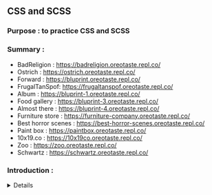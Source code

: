 ## CSS and SCSS

### Purpose : to practice CSS and SCSS <br>

### Summary :

- BadReligion : https://badreligion.oreotaste.repl.co/
- Ostrich : https://ostrich.oreotaste.repl.co/
- Forward : https://bluprint.oreotaste.repl.co/
- FrugalTanSpof: https://frugaltanspof.oreotaste.repl.co/
- Album : https://bluprint-1.oreotaste.repl.co/
- Food gallery : https://bluprint-3.oreotaste.repl.co/
- Almost there : https://bluprint-4.oreotaste.repl.co/
- Furniture store : https://furniture-company.oreotaste.repl.co/
- Best horror scenes : https://best-horror-scenes.oreotaste.repl.co/
- Paint box : https://paintbox.oreotaste.repl.co/
- 10x19.co : https://10x19co.oreotaste.repl.co/
- Zoo : https://zoo.oreotaste.repl.co/
- Schwartz : https://schwartz.oreotaste.repl.co/

### Introduction :

<details>
  <table>
    <tr>
      <td align="center">
        <img class="img-item" height="200px" src="https://github.com/oreoTaste/css-and-scss/blob/master/asset/img/badReligion.jpg?raw=true"/><br>
        <h3>Bad religion</h3>
      </td>
      <td align="center">
        <img class="img-item" height="200px" src="https://github.com/oreoTaste/css-and-scss/blob/master/asset/img/ostrich.jpg?raw=true"/><br>
        <h3>Ostrich</h3>
      </td>
      <td align="center">
        <img class="img-item" height="200px" src="https://github.com/oreoTaste/css-and-scss/blob/master/asset/img/forward.jpg?raw=true"/><br>
        <h3>Forward</h3>
      </td>
    </tr>
    <tr>
      <td align="center">
        <img class="img-item" height="200px" src="https://github.com/oreoTaste/css-and-scss/blob/master/asset/img/frugaltanspof.jpg?raw=true"/><br>
        <h3>FrugalTanSpof</h3>
      </td>
      <td align="center">
        <img class="img-item" height="200px" src="https://github.com/oreoTaste/css-and-scss/blob/master/asset/img/album.jpg?raw=true"/><br>
        <h3>Album</h3>
      </td>
      <td align="center">
        <img class="img-item" height="200px" src="https://github.com/oreoTaste/css-and-scss/blob/master/asset/img/foodGallery.jpg?raw=true"/><br>
        <h3>Food galery</h3>
      </td>
    </tr>
    <tr>
      <td align="center">
        <img class="img-item"  height="200px" src="https://github.com/oreoTaste/css-and-scss/blob/master/asset/img/almostThere.jpg?raw=true"/><br>
        <h3>Almost There</h3>
      </td>
      <td align="center">
        <img class="img-item" height="200px" src="https://github.com/oreoTaste/css-and-scss/blob/master/asset/img/furnitureStore.jpg?raw=true"/><br>
        <h3>Furniture Store</h3>
      </td>
      <td align="center">
        <img class="img-item" height="200px" src="https://github.com/oreoTaste/css-and-scss/blob/master/asset/img/bestHorrorScenes.jpg?raw=true"/><br>
        <h3>Best Horror Scenes</h3>
      </td>
    </tr>
    <tr>
      <td align="center">
        <img class="img-item"  height="200px" src="https://github.com/oreoTaste/css-and-scss/blob/master/asset/img/paintBox.jpg?raw=true"/><br>
        <h3>Paint Box</h3>
      </td>
      <td align="center">
        <img class="img-item"  height="200px" src="https://github.com/oreoTaste/css-and-scss/blob/master/asset/img/10x19.co.jpg?raw=true"/><br>
        <h3>10x19.co</h3>
      </td>
      <td align="center">
        <img class="img-item"  height="200px" src="https://github.com/oreoTaste/css-and-scss/blob/master/asset/img/zoo.jpg?raw=true"/><br>
        <h3>Zoo</h3>
      </td>
    </tr>
    <tr>
      <td align="center">
        <img class="img-item"  height="200px" src="https://github.com/oreoTaste/css-and-scss/blob/master/asset/img/schwartz.jpg?raw=true"/><br>
        <h3>Schwartz</h3>
      </td>
      <td align="center">
      </td>
      <td align="center">
      </td>
    </tr>
    </table>
</details>
